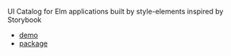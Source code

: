 UI Catalog for Elm applications built by style-elements inspired by Storybook

*   [demo](https://miyamoen.github.io/bibliopola/)
*   [package](http://package.elm-lang.org/packages/miyamoen/bibliopola/latest)
